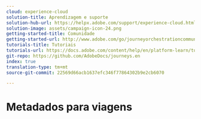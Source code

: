 ```yaml
---
cloud: experience-cloud
solution-title: Aprendizagem e suporte
solution-hub-url: https://helpx.adobe.com/support/experience-cloud.html
solution-image: assets/campaign-icon-24.png
getting-started-title: Comunidade
getting-started-url: http://www.adobe.com/go/journeyorchestrationcommunity
tutorials-title: Tutoriais
tutorials-url: https://docs.adobe.com/content/help/en/platform-learn/tutorials/journey-orchestration/introduction.html
git-repo: https://github.com/AdobeDocs/journeys.en
index: true
translation-type: tm+mt
source-git-commit: 22569d66acb1637efc346f77864302b9e2cb6070

---
```



# Metadados para viagens

